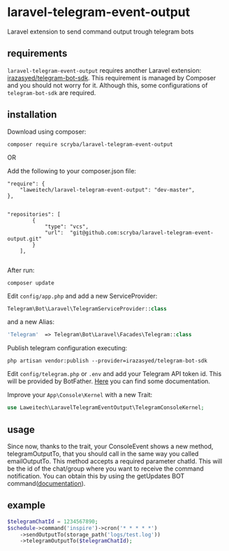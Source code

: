 # laravel-telegram-event-output
Laravel extension to send command output trough telegram bots

## requirements

`laravel-telegram-event-output` requires another Laravel extension: [irazasyed/telegram-bot-sdk](https://github.com/irazasyed/telegram-bot-sdk). This requirement is managed by Composer and you should not worry for it. Although this, some configurations of `telegram-bot-sdk` are required.

## installation

Download using composer:

```shell
composer require scryba/laravel-telegram-event-output
```

OR

Add the following to your composer.json file:

```
"require": {
    "laweitech/laravel-telegram-event-output": "dev-master",
},


"repositories": [
        {
            "type": "vcs",
            "url":  "git@github.com:scryba/laravel-telegram-event-output.git"
        }
    ],


```
After run:

```
composer update

```

    
Edit `config/app.php` and add a new ServiceProvider:
```php
Telegram\Bot\Laravel\TelegramServiceProvider::class
```
    
and a new Alias:

```php
'Telegram'  => Telegram\Bot\Laravel\Facades\Telegram::class
```
    
Publish telegram configuration executing:

```shell
php artisan vendor:publish --provider=irazasyed/telegram-bot-sdk
```
    
Edit `config/telegram.php` or `.env` and add your Telegram API token id. This will be provided by BotFather. [Here](https://core.telegram.org/bots) you can find some documentation.
    
Improve your `App\Console\Kernel` with a new Trait:

```php
use Laweitech\LaravelTelegramEventOutput\TelegramConsoleKernel;
```
     
## usage

Since now, thanks to the trait, your ConsoleEvent shows a new method, telegramOutputTo, that you should call in the same way you called emailOutputTo. This method accepts a required parameter chatId. This will be the id of the chat/group where you want to receive the command notification. You can obtain this by using the getUpdates BOT command([documentation](https://core.telegram.org/bots/api)).

## example

```php
$telegramChatId = 1234567890;
$schedule->command('inspire')->cron('* * * * *')
    ->sendOutputTo(storage_path('logs/test.log'))
    ->telegramOutputTo($telegramChatId);
```